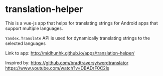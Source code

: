 # translation-helper

This is a vue-js app that helps for translating strings for Android apps that support multiple languages.

`Yandex.Translate` API is used for dynamically translating strings to the selected languages

Link to app: http://midhunhk.github.io/apps/translation-helper/

Inspired by:
https://github.com/bradtraversy/wordtranslator
https://www.youtube.com/watch?v=DBADrF0C2ls
